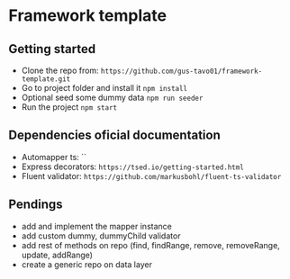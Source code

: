 # Framework template

## Getting started

- Clone the repo from: `https://github.com/gus-tavo01/framework-template.git`
- Go to project folder and install it `npm install`
- Optional seed some dummy data `npm run seeder`
- Run the project `npm start`

## Dependencies oficial documentation

- Automapper ts: ``
- Express decorators: `https://tsed.io/getting-started.html`
- Fluent validator: `https://github.com/markusbohl/fluent-ts-validator`

## Pendings

- add and implement the mapper instance
- add custom dummy, dummyChild validator
- add rest of methods on repo (find, findRange, remove, removeRange, update, addRange)
- create a generic repo on data layer
